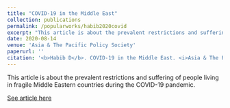 ```yaml
---
title: "COVID-19 in the Middle East"
collection: publications
permalink: /popularworks/habib2020covid
excerpt: "This article is about the prevalent restrictions and suffering of people living in fragile Middle Eastern countries during the COVID-19 pandemic."
date: 2020-08-14
venue: 'Asia & The Pacific Policy Society'
paperurl: ''
citation: '<b>Habib D</b>. COVID-19 in the Middle East. <i>Asia & The Pacific Policy Society</i>.  https://www.policyforum.net/covid-19-in-the-middle-east/. Published August 14, 2020.'
---
```

This article is about the prevalent restrictions and suffering of people living in fragile Middle Eastern countries during the COVID-19 pandemic.

[See article here](https://www.policyforum.net/covid-19-in-the-middle-east/)
